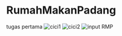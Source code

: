 # RumahMakanPadang
tugas pertama
![cici1](https://github.com/SuciWulan1004/RumahMakanPadang/assets/136911321/1f408ecc-f6d5-4489-941d-9769f413712e)
![cici2](https://github.com/SuciWulan1004/RumahMakanPadang/assets/136911321/efcdfe09-5c5c-43b7-a49b-19fbfe24cba3)
![input RMP](https://github.com/SuciWulan1004/RumahMakanPadang/assets/136911321/e3f2093a-a220-4be7-9245-958978269428)




